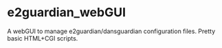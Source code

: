 # e2guardian_webGUI
A webGUI to manage e2guardian/dansguardian configuration files. Pretty basic HTML+CGI scripts.

